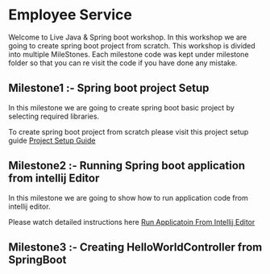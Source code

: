 # Employee Service
Welcome to Live Java & Spring boot workshop.
In this workshop we are going to create spring boot project from scratch.
This workshop is divided into multiple MileStones. Each milestone code was kept under milestone folder 
so that you can re visit the code if you have done any mistake.

## Milestone1 :- Spring boot project Setup
In this milestone we are going to create spring boot basic project
by selecting required libraries.

To create spring boot project from scratch please visit  this project setup guide
[Project Setup Guide](/milestone1/ProjectSetupGuide.md)

## Milestone2 :- Running Spring boot application from intellij Editor

In this milestone we are going to show how to run application code
from intellij editor.

Please watch detailed instructions here
[Run Applicatoin From Intellij Editor](/milestone2/RunProjectFromIntellijGuide.md)

## Milestone3 :- Creating HelloWorldController from SpringBoot

